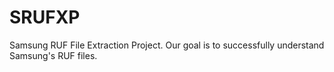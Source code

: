 # SRUFXP
Samsung RUF File Extraction Project. Our goal is to successfully understand Samsung's RUF files.
